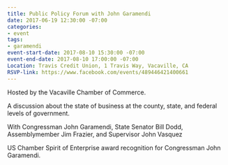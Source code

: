 ```yaml
---
title: Public Policy Forum with John Garamendi
date: 2017-06-19 12:30:00 -07:00
categories:
- event
tags:
- garamendi
event-start-date: 2017-08-10 15:30:00 -07:00
event-end-date: 2017-08-10 17:00:00 -07:00
Location: Travis Credit Union, 1 Travis Way, Vacaville, CA
RSVP-link: https://www.facebook.com/events/489446421400661
---
```


Hosted by the Vacaville Chamber of Commerce. 

A discussion about the state of business at the county, state, and federal levels of government.

With Congressman John Garamendi, State Senator Bill Dodd, Assemblymember Jim Frazier, and Supervisor John Vasquez

US Chamber Spirit of Enterprise award recognition for Congressman John Garamendi.